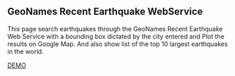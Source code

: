 
## GeoNames Recent Earthquake WebService

This page search earthquakes through the GeoNames Recent Earthquake Web Service with a bounding box dictated by the city entered and Plot the results on Google Map. And also show list of the top 10 largest earthquakes in the world.

[DEMO](https://mau-io.github.io/GeoNames-recent-earthquake/index.html)